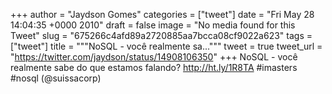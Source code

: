 
+++
author = "Jaydson Gomes"
categories = ["tweet"]
date = "Fri May 28 14:04:35 +0000 2010"
draft = false
image = "No media found for this Tweet"
slug = "675266c4afd89a2720885aa7bcca08cf9022a623"
tags = ["tweet"]
title = """NoSQL - você realmente sa..."""
tweet = true
tweet_url = "https://twitter.com/jaydson/status/14908106350"
+++
NoSQL - você realmente sabe do que estamos falando? http://ht.ly/1R8TA #imasters #nosql (@suissacorp)
